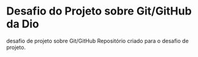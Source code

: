 # Desafio do Projeto sobre Git/GitHub da Dio
desafio de projeto sobre Git/GitHub 
Repositório criado para o desafio de projeto.
